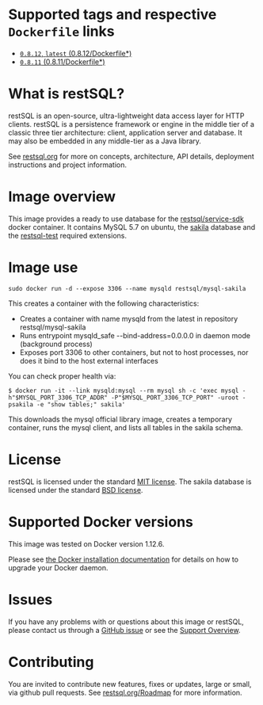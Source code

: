 # Supported tags and respective `Dockerfile` links

-   [`0.8.12`, `latest` (0.8.12/Dockerfile*)](https://github.com/restsql/docker/blob/0.8.12/mysql-sakila/Dockerfile)
-	[`0.8.11` (0.8.11/Dockerfile*)](https://github.com/restsql/docker/blob/0.8.11/mysql-sakila/Dockerfile)

# What is restSQL?
restSQL is an open-source, ultra-lightweight data access layer for HTTP clients. restSQL is a persistence framework or engine in the middle tier of a classic three tier architecture: client, application server and database. It may also be embedded in any middle-tier as a Java library.

See [restsql.org](http://restsql.org) for more on concepts, architecture, API details, deployment instructions and project information.

# Image overview
This image provides a ready to use database for the [restsql/service-sdk](https://hub.docker.com/r/restsql/service-sdk/) docker container. It contains MySQL 5.7 on ubuntu, the [sakila](https://dev.mysql.com/doc/sakila/en/) database and the [restsql-test](https://github.com/restsql/restsql-test) required extensions.

# Image use
```console
sudo docker run -d --expose 3306 --name mysqld restsql/mysql-sakila
```

This creates a container with the following characteristics:

- Creates a container with name mysqld from the latest in repository restsql/mysql-sakila
- Runs entrypoint mysqld_safe --bind-address=0.0.0.0 in daemon mode (background process)
- Exposes port 3306 to other containers, but not to host processes, nor does it bind to the host external interfaces

You can check proper health via:
```console
$ docker run -it --link mysqld:mysql --rm mysql sh -c 'exec mysql -h"$MYSQL_PORT_3306_TCP_ADDR" -P"$MYSQL_PORT_3306_TCP_PORT" -uroot -psakila -e "show tables;" sakila'
```

This downloads the mysql official library image, creates a temporary container, runs the mysql client, and lists all tables in the sakila schema.

# License
restSQL is licensed under the standard [MIT license](http://restsql.org/doc/License.html). The sakila database is licensed under the standard [BSD license](https://dev.mysql.com/doc/sakila/en/sakila-license.html).

# Supported Docker versions
This image was tested on Docker version 1.12.6.

Please see [the Docker installation documentation](https://docs.docker.com/installation/) for details on how to upgrade your Docker daemon.

# Issues
If you have any problems with or questions about this image or restSQL, please contact us through a [GitHub issue](http://github.com/restsql/restsql/issues) or see the [Support Overview](http://restsql.org/doc/Support.html).

# Contributing
You are invited to contribute new features, fixes or updates, large or small, via github pull requests. See [restsql.org/Roadmap](http://restsql.org/doc/Roadmap.html) for more information.
